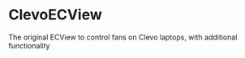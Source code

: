 ClevoECView
===========

The original ECView to control fans on Clevo laptops, with additional functionality
